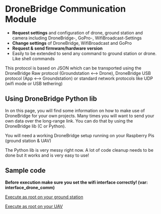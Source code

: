# DroneBridge Communication Module
* **Request settings** and configuration of drone, ground station and camera including DroneBridge-, GoPro-, WifiBroadcast-Settings
* **Change settings** of DroneBridge, WifiBroadcast and GoPro
* **Request & send firmware/hardware version**
* Easily to be extended to send any command to ground station or drone. Like shell commands

This protocol is based on JSON which can be transported using the DroneBridge Raw protocol (Groundstation <--> Drone), DroneBridge USB protocol (App <--> Groundstation) or standard network protocols like UDP (wifi mode or USB tethering)

## Using DroneBridge Python lib
In on this page, you will find some information on how to make use of DroneBridge for your own projects. Many times you will want to send your own data over the long-range link. You can do that by using the DroneBridge lib (C or Python).

You will need a working DroneBridge setup running on your Raspberry Pis (ground station & UAV)

The Python lib is very messy right now. A lot of code cleanup needs to be done but it works and is very easy to use!

## Sample code
**Before execution make sure you set the wifi interface correctly! (var: interface_drone_comm)**

[Execute as root on your ground station](https://github.com/seeul8er/DroneBridge/blob/master/comm_telemetry/custom_link_gnd.py)

[Execute as root on your UAV](https://github.com/seeul8er/DroneBridge/blob/master/comm_telemetry/custom_link_uav.py)